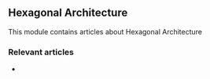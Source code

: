 ## Hexagonal Architecture

This module contains articles about Hexagonal Architecture

### Relevant articles

-
